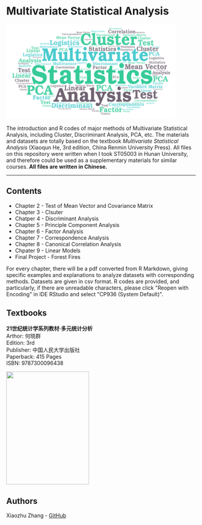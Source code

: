 # Multivariate Statistical Analysis

<img src="https://github.com/Xiaozhu-Zhang1998/Multivariate-Analysis/blob/test/Cover.png"  width="450" height="250"> 


The introduction and R codes of major methods of Multivariate Statistical Analysis, including Cluster, Discriminant Analysis, PCA, etc. The materials and datasets are totally based on the textbook *Multivariate Statistical Analysis* (Xiaoqun He, 3rd edition, China Renmin University Press). All files on this repository were written when I took ST05003 in Hunan University, and therefore could be used as a supplementary materials for similar courses.  **All files are written in Chinese.**
________________________________________________
## Contents
* Chapter 2 - Test of Mean Vector and Covariance Matrix
* Chapter 3 - Clsuter
* Chatper 4 - Discriminant Analysis
* Chapter 5 - Principle Component Analysis
* Chapter 6 - Factor Analysis
* Chapter 7 - Correspondence Analysis
* Chapter 8 - Canonical Correlation Analysis
* Chpater 9 - Linear Models
* Final Project - Forest Fires

For every chapter, there will be a pdf converted from R Markdown, giving specific examples and explanations to analyze datasets with corresponding methods. Datasets are given in csv format. R codes are provided, and particularly, if there are unreadable characters, please  click "Reopen with Encoding" in IDE RStudio and select "CP936 (System Default)". 

## Textbooks
**21世纪统计学系列教材·多元统计分析**  
Arthor: 何晓群  
Edition: 3rd  
Publisher: 中国人民大学出版社  
Paperback: 415 Pages  
ISBN: 9787300096438 

<img src="https://gss2.bdstatic.com/9fo3dSag_xI4khGkpoWK1HF6hhy/baike/c0%3Dbaike80%2C5%2C5%2C80%2C26/sign=8c24a310d709b3deffb2ec3aadd607e4/dbb44aed2e738bd46976b649a78b87d6277ff977.jpg"  width="220" height="300"> 

## Authors
Xiaozhu Zhang - [GitHub](https://github.com/Xiaozhu-Zhang1998)
